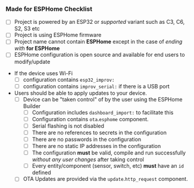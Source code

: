 ### Made for ESPHome Checklist

- [ ] Project is powered by an ESP32 or _supported_ variant such as C3, C6, S2, S3 etc
- [ ] Project is using ESPHome firmware
- [ ] Project name cannot contain **ESPHome** except in the case of _ending with_ **for ESPHome**
- [ ] ESPHome configuration is open source and available for end users to modify/update
- If the device uses Wi-Fi
  - [ ] configuration contains `esp32_improv:`
  - [ ] configuration contains `improv_serial:` if there is a USB port
- Users should be able to apply updates to your device.
  - [ ] Device can be "taken control" of by the user using the ESPHome Builder
    - [ ] Configuration includes `dashboard_import:` to facilitate this
    - [ ] Configuration contains `ota`.`esphome` component.
    - [ ] Serial flashing is not disabled
    - [ ] There are no references to secrets in the configuration
    - [ ] There are no passwords in the configuration
    - [ ] There are no static IP addresses in the configuration
    - [ ] The configuration **must** be valid, compile and run successfully _without any user changes_ after taking control
    - [ ] Every entity/component (sensor, switch, etc) **must** have an `id` defined
  - [ ] OTA Updates are provided via the `update`.`http_request` component.
